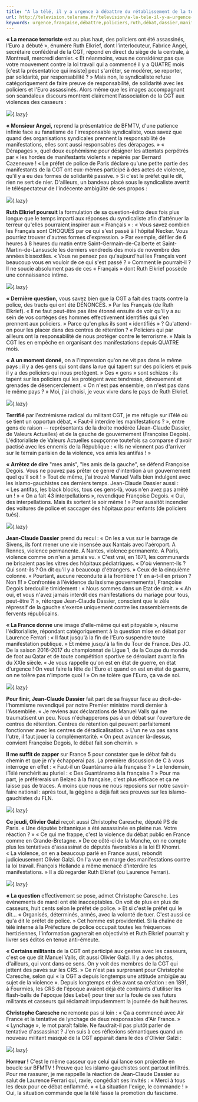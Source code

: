```yaml
---
title: "A la télé, il y a urgence à débattre du rétablissement de la torture “à la française”"
url: http://television.telerama.fr/television/a-la-tele-il-y-a-urgence-a-debattre-du-retablissement-de-la-torture-a-la-francaise,144070.php
keywords: urgence,française,débattre,policiers,ruth,débat,dassier,manifestations,violence,france,elkrief,torture,rétablissement,cest,télé,cgt
---
```

**« La menace terroriste** est au plus haut, des policiers ont été assassinés, l'Euro a débuté », énumère Ruth Elkrief, dont l'interlocuteur, Fabrice Angei, secrétaire confédéral de la CGT, répond en direct du siège de la centrale, à Montreuil, mercredi dernier. « Et néanmoins, vous ne considérez pas que votre mouvement contre la loi travail qui a commencé il y a QUATRE mois \[c'est la présentatrice qui insiste\] peut s'arrêter, se modérer, se reporter, par solidarité, par responsabilité ? » Mais non, le syndicaliste refuse catégoriquement de faire preuve de responsabilité, de solidarité avec les policiers et l'Euro assassinés. Alors même que les images accompagnant son scandaleux discours montrent clairement l'association de la CGT aux violences des casseurs :

![](https://www.telerama.fr/sites/tr_master/themes/tr/images/trans.gif){.lazy}

**« Monsieur Angei,** reprend la présentatrice de BFMTV, d'une patience infinie face au fanatisme de l'irresponsable syndicaliste, vous savez que quand des organisations syndicales prennent la responsabilité de manifestations, elles sont aussi responsables des dérapages. » « Dérapages », quel doux euphémisme pour désigner les attentats perpétrés par « les hordes de manifestants violents » repérés par Bernard Cazeneuve ! « Le préfet de police de Paris déclare qu'une petite partie des manifestants de la CGT ont eux-mêmes participé à des actes de violence, qu'il y a eu des formes de solidarité passive. » Si c'est le préfet qui le dit, rien ne sert de nier. D'ailleurs, un bandeau placé sous le syndicaliste avertit le téléspectateur de l'indécente ambigüité de ses propos :

![](https://www.telerama.fr/sites/tr_master/themes/tr/images/trans.gif){.lazy}

**Ruth Elkrief poursuit** la formulation de sa question-édito deux fois plus longue que le temps imparti aux réponses du syndicaliste afin d'atténuer la terreur qu'elles pourraient inspirer aux « Français » : « Vous savez combien les Français sont CHOQUÉS par ce qui s'est passé à l'hôpital Necker. Vous pourriez trouver d'autres formes d'expression. » Par exemple, défiler de 6 heures à 8 heures du matin entre Saint-Germain-de-Calberte et Saint-Martin-de-Lansuscle les derniers vendredis des mois de novembre des années bissextiles. « Vous ne pensez pas qu'aujourd'hui les Français vont beaucoup vous en vouloir de ce qui s'est passé ? » Comment le pourrait-il ? Il ne soucie absolument pas de ces « Français » dont Ruth Elkrief possède une connaissance intime.

![](https://www.telerama.fr/sites/tr_master/themes/tr/images/trans.gif){.lazy}

**« Dernière question,** vous savez bien que la CGT a fait des tracts contre la police, des tracts qui ont été DÉNONCÉS. » Par les Français (de Ruth Elkrief). « Il ne faut peut-être pas être étonné ensuite de voir qu'il y a au sein de vos cortèges des hommes effectivement identifiés qui s'en prennent aux policiers. » Parce qu'en plus ils sont « identifiés » ? Qu'attend-on pour les placer dans des centres de rétention ? « Policiers qui par ailleurs ont la responsabilité de nous protéger contre le terrorisme. » Mais la CGT les en empêche en organisant des manifestations depuis QUATRE mois.

**« A un moment donné,** on a l'impression qu'on ne vit pas dans le même pays : il y a des gens qui sont dans la rue qui tapent sur des policiers et puis il y a des policiers qui nous protègent. » Ces « gens » sont schizos : ils tapent sur les policiers qui les protègent avec tendresse, dévouement et grenades de désencerclement. « On n'est pas ensemble, on n'est pas dans le même pays ? » Moi, j'ai choisi, je veux vivre dans le pays de Ruth Elkrief.

![](https://www.telerama.fr/sites/tr_master/themes/tr/images/trans.gif){.lazy}

**Terrifié** par l'extrémisme radical du militant CGT, je me réfugie sur iTélé où se tient un opportun débat, « Faut-il interdire les manifestations ? », entre gens de raison -- représentants de la droite modérée (Jean-Claude Dassier, de Valeurs Actuelles) et de la gauche de gouvernement (Françoise Degois). L'éditorialiste de Valeurs Actuelles soupçonne toutefois sa comparse d'avoir pactisé avec les ennemis de la République : « Ils ne viennent pas d'arriver sur le terrain parisien de la violence, vos amis les antifas ! »

**« Arrêtez de dire** "mes amis", "les amis de la gauche", se défend Françoise Degois. Vous ne pouvez pas prêter ce genre d'intention à un gouvernement quel qu'il soit ! » Tout de même, j'ai trouvé Manuel Valls bien indulgent avec les islamo-gauchistes ces derniers temps. Jean-Claude Dassier aussi : « Les antifas, les black blocks, tous ces gens-là, vous n'en avez pas arrêté un ! » « On a fait 43 interpellations », revendique Françoise Degois. « Oui, des interpellations. Mais ils sortent le soir même ! » Pour aussitôt incendier des voitures de police et saccager des hôpitaux pour enfants (de policiers tués).

![](https://www.telerama.fr/sites/tr_master/themes/tr/images/trans.gif){.lazy}

**Jean-Claude Dassier** prend du recul : « On les a vus sur le barrage de Sivens, ils font mener une vie insensée aux Nantais avec l'aéroport. A Rennes, violence permanente. A Nantes, violence permanente. A Paris, violence comme on n'en a jamais vu. » C'est vrai, en 1871, les communards ne brisaient pas les vitres des hôpitaux pédiatriques. « D'où viennent-ils ? Qui sont-ils ? On dit qu'il y a beaucoup d'étrangers. » Ceux de la cinquième colonne. « Pourtant, aucune reconduite à la frontière ! Y en a-t-il en prison ? Non !!! » Confrontée à l'évidence du laxisme gouvernemental, Françoise Degois bredouille timidement : « Nous sommes dans un Etat de droit. » « Ah oui, et vous n'avez jamais interdit des manifestations du mariage pour tous, peut-être ?! », rétorque Jean-Claude Dassier, conscient que le zèle répressif de la gauche s'exerce uniquement contre les rassemblements de fervents républicains.

**« La France donne** une image d'elle-même qui est pitoyable », résume l'éditorialiste, répondant catégoriquement à la question mise en débat par Laurence Ferrari : « Il faut jusqu'à la fin de l'Euro suspendre toute manifestation publique. » Et même jusqu'à la fin du Tour de France. Des JO. De la saison 2016-2017 du championnat de Ligue 1, de la Coupe du monde de foot au Qatar et de toute compétition sportive se déroulant avant la fin du XXIe siècle. « Je vous rappelle qu'on est en état de guerre, en état d'urgence ! On veut faire la fête de l'Euro et quand on est en état de guerre, on ne tolère pas n'importe quoi ! » On ne tolère que l'Euro, ça va de soi.

![](https://www.telerama.fr/sites/tr_master/themes/tr/images/trans.gif){.lazy}

**Pour finir, Jean-Claude Dassier** fait part de sa frayeur face au droit-de-l'hommisme revendiqué par notre Premier ministre mardi dernier à l'Assemblée. « Je reviens aux déclarations de Manuel Valls qui me traumatisent un peu. Nous n'échapperons pas à un débat sur l'ouverture de centres de rétention. Centres de rétention qui peuvent parfaitement fonctionner avec les centres de déradicalisation. » L\'un ne va pas sans l'utre, il faut jouer la complémentarité. « On peut avancer là-dessus, convient Françoise Degois, le débat fait son chemin. »

**Il me suffit de zapper** sur France 5 pour constater que le débat fait du chemin et que je n'y échapperai pas. La première discussion de C à vous interroge en effet : « Faut-il un Guantánamo à la française ? » Le lendemain, iTélé renchérit au pluriel : « Des Guantánamo à la française ? » Pour ma part, je préférerais un Belzec à la française, c'est plus efficace et ça ne laisse pas de traces. A moins que nous ne nous reposions sur notre savoir-faire national : après tout, la gégène a déjà fait ses preuves sur les islamo-gauchistes du FLN.

![](https://www.telerama.fr/sites/tr_master/themes/tr/images/trans.gif){.lazy}

**Ce jeudi, Olivier Galzi** reçoit aussi Christophe Caresche, député PS de Paris. « Une députée britannique a été assassinée en pleine rue. Votre réaction ? » « Ce qui me frappe, c'est la violence du débat public en France comme en Grande-Bretagne. » De ce côté-ci de la Manche, on ne compte plus les tentatives d'assassinat de députés favorables à la loi El Khomri. « La violence, on en a beaucoup parlé en France aussi, rebondit judicieusement Olivier Galzi. On l'a vue en marge des manifestations contre la loi travail. François Hollande a même menacé d'interdire les manifestations. » Il a dû regarder Ruth Elkrief (ou Laurence Ferrari).

![](https://www.telerama.fr/sites/tr_master/themes/tr/images/trans.gif){.lazy}

**« La question** effectivement se pose, admet Christophe Caresche. Les événements de mardi ont été inacceptables. On voit de plus en plus de casseurs, huit cents selon le préfet de police. » Et si c'est le préfet qui le dit... « Organisés, déterminés, armés, avec la volonté de tuer. C'est aussi ce qu'a dit le préfet de police. » Cet homme est providentiel. Si la chaîne de télé interne à la Préfecture de police occupait toutes les fréquences hertiziennes, l'information gagnerait en objectivité et Ruth Elkrief pourrait y livrer ses éditos en tenue anti-émeute.

**« Certains militants** de la CGT ont participé aux gestes avec les casseurs, c'est ce que dit Manuel Valls, dit aussi Olivier Galzi. Il y a des photos, d'ailleurs, qui vont dans ce sens. On y voit des membres de la CGT qui jettent des pavés sur les CRS. » Ce n\'est pas surprenant pour Christophe Caresche, selon qui « la CGT a depuis longtemps une attitude ambigüe au sujet de la violence ». Depuis longtemps et dès avant sa création : en 1891, à Fourmies, les CRS de l'époque avaient déjà été contraints d'utiliser les flash-balls de l'époque (des Lebel) pour tirer sur la foule de ses futurs militants et casseurs qui réclamait impudemment la journée de huit heures.

**Christophe Caresche** ne remonte pas si loin : « Ça a commencé avec Air France et la tentative de lynchage de deux responsables d'Air France. » « Lynchage », le mot paraît faible. Ne faudrait-il pas plutôt parler de tentative d'assassinat ? J'en suis à ces réflexions sémantiques quand un nouveau militant masqué de la CGT apparaît dans le dos d'Olivier Galzi :

![](https://www.telerama.fr/sites/tr_master/themes/tr/images/trans.gif){.lazy}

**Horreur !** C'est le même casseur que celui qui lance son projectile en boucle sur BFMTV ! Preuve que les islamo-gauchistes sont partout infiltrés. Pour me rassurer, je me rappelle la réaction de Jean-Claude Dassier au salut de Laurence Ferrari qui, ravie, congédiait ses invités : « Merci à tous les deux pour ce débat enflammé. » « La situation l'exige, le commande ! » Oui, la situation commande que la télé fasse la promotion du fascisme.
